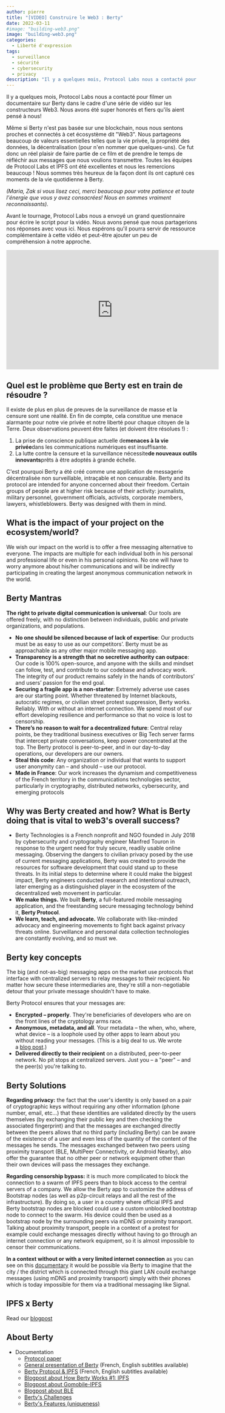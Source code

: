 ```yaml
---
author: pierre
title: "[VIDEO] Construire le Web3 : Berty"
date: 2022-03-11
#image: "building-web3.png"
image: "building-web3.png"
categories:
  - Liberté d'expression
tags:
  - surveillance
  - sécurité
  - cybersecurity
  - privacy
description: "Il y a quelques mois, Protocol Labs nous a contacté pour filmer un documentaire sur Berty dans le cadre d'une série de vidéo sur les constructeurs Web3. Nous avons été super honorés et fiers qu'ils aient pensé à nous!"
---
```


Il y a quelques mois, Protocol Labs nous a contacté pour filmer un documentaire sur Berty dans le cadre d'une série de vidéo sur les constructeurs Web3. Nous avons été super honorés et fiers qu'ils aient pensé à nous!

Même si Berty n'est pas basée sur une blockchain, nous nous sentons proches et connectés à cet écosystème dit "Web3". Nous partageons beaucoup de valeurs essentielles telles que la vie privée, la propriété des données, la décentralisation (pour n'en nommer que quelques-uns). Ce fut donc un réel plaisir de faire partie de ce film et de prendre le temps de réfléchir aux messages que nous voulions transmettre. Toutes les équipes de Protocol Labs et IPFS ont été excellentes et nous les remercions beaucoup ! Nous sommes très heureux de la façon dont ils ont capturé ces moments de la vie quotidienne à Berty.

*(Maria, Zak si vous lisez ceci, merci beaucoup pour votre patience et toute l'énergie que vous y avez consacrées! Nous en sommes vraiment reconnaissants).*

Avant le tournage, Protocol Labs nous a envoyé un grand questionnaire pour écrire le script pour la vidéo. Nous avons pensé que nous partagerions nos réponses avec vous ici. Nous espérons qu'il pourra servir de ressource complémentaire à cette vidéo et peut-être ajouter un peu de compréhension à notre approche.

<iframe width="560" height="315" src="https://www.youtube.com/embed/cC-tXnMyiBc" title="YouTube video player" frameborder="0" allow="accelerometer; autoplay; clipboard-write; encrypted-media; gyroscope; picture-in-picture" allowfullscreen></iframe>



## Quel est le problème que Berty est en train de résoudre ?

Il existe de plus en plus de preuves de la surveillance de masse et la censure sont une réalité. En fin de compte, cela constitue une menace alarmante pour notre vie privée et notre liberté pour chaque citoyen de la Terre. Deux observations peuvent être faites (et doivent être résolues !) :

1. La prise de conscience publique actuelle de**menaces à la vie privée**dans les communications numériques est insuffisante.
2. La lutte contre la censure et la surveillance nécessite**de nouveaux outils innovants**prêts à être adoptés à grande échelle.

C'est pourquoi Berty a été créé comme une application de messagerie décentralisée non surveillable, intraçable et non censurable. Berty and its protocol are intended for anyone concerned about their freedom. Certain groups of people are at higher risk because of their activity: journalists, military personnel, government officials, activists, corporate members, lawyers, whistleblowers. Berty was designed with them in mind.

## What is the impact of your project on the ecosystem/world?

We wish our impact on the world is to offer a free messaging alternative to everyone. The impacts are multiple for each individual both in his personal and professional life or even in his personal opinions. No one will have to worry anymore about his/her communications and will be indirectly participating in creating the largest anonymous communication network in the world.

## Berty Mantras

**The right to private digital communication is universal**: Our tools are offered freely, with no distinction between individuals, public and private organizations, and populations.

- **No one should be silenced because of lack of expertise**: Our products must be as easy to use as our competitors’. Berty must be as approachable as any other major mobile messaging app.
- **Transparency is a strength that no secretive authority can outpace**: Our code is 100% open-source, and anyone with the skills and mindset can follow, test, and contribute to our codebase and advocacy work. The integrity of our product remains safely in the hands of contributors’ and users’ passion for the end goal.
- **Securing a fragile app is a non-starter**: Extremely adverse use cases are our starting point. Whether threatened by Internet blackouts, autocratic regimes, or civilian street protest suppression, Berty works. Reliably. With or without an internet connection. We spend most of our effort developing resilience and performance so that no voice is lost to censorship.
- **There’s no reason to wait for a decentralized future**: Central relay points, be they traditional business executives or Big Tech server farms that intercept private conversations, keep power concentrated at the top. The Berty protocol is peer-to-peer, and in our day-to-day operations, our developers are our owners.
- **Steal this code**: Any organization or individual that wants to support user anonymity can – and should – use our protocol.
- **Made in France**: Our work increases the dynamism and competitiveness of the French territory in the communications technologies sector, particularly in cryptography, distributed networks, cybersecurity, and emerging protocols

## Why was Berty created and how? What is Berty doing that is vital to web3's overall success?

- Berty Technologies is a French nonprofit and NGO founded in July 2018 by cybersecurity and cryptography engineer Manfred Touron in response to the urgent need for truly secure, readily usable online messaging. Observing the dangers to civilian privacy posed by the use of current messaging applications, Berty was created to provide the resources for software development that could stand up to these threats. In its initial steps to determine where it could make the biggest impact, Berty engineers conducted research and intentional outreach, later emerging as a distinguished player in the ecosystem of the decentralized web movement in particular.
- **We make things.** We built **Berty**, a full-featured mobile messaging application, and the freestanding secure messaging technology behind it, **Berty Protocol**.
- **We learn, teach, and advocate.** We collaborate with like-minded advocacy and engineering movements to fight back against privacy threats online. Surveillance and personal data collection technologies are constantly evolving, and so must we.

## Berty key concepts

The big (and not-as-big) messaging apps on the market use protocols that interface with centralized servers to relay messages to their recipient. No matter how secure these intermediaries are, they're still a non-negotiable detour that your private message shouldn't have to make.

Berty Protocol ensures that your messages are:

- **Encrypted – properly**. They're beneficiaries of developers who are on the front lines of the cryptology arms race.
- **Anonymous, metadata, and all**. Your metadata – the when, who, where, what device – is a loophole used by other apps to learn about you without reading your messages. (This is a big deal to us. We wrote a [blog post](https://berty.tech/blog/metadata-mobile-messaging/).)
- **Delivered directly to their recipient** on a distributed, peer-to-peer network. No pit stops at centralized servers. Just you – a "peer" – and the peer(s) you're talking to.

## Berty Solutions

**Regarding privacy:** the fact that the user's identity is only based on a pair of cryptographic keys without requiring any other information (phone number, email, etc...) that these identities are validated directly by the users themselves (by exchanging their public key and then checking the associated fingerprint) and that the messages are exchanged directly between the peers allows that no third party (including Berty) can be aware of the existence of a user and even less of the quantity of the content of the messages he sends. The messages exchanged between two peers using proximity transport (BLE, MultiPeer Connectivity, or Android Nearby), also offer the guarantee that no other peer or network equipment other than their own devices will pass the messages they exchange.

**Regarding censorship bypass:** it is much more complicated to block the connection to a swarm of IPFS peers than to block access to the central servers of a company. We allow the Berty app to customize the address of Bootstrap nodes (as well as p2p-circuit relays and all the rest of the infrastructure). By doing so, a user in a country where official IPFS and Berty bootstrap nodes are blocked could use a custom unblocked bootstrap node to connect to the swarm. His device could then be used as a bootstrap node by the surrounding peers via mDNS or proximity transport. Talking about proximity transport, people in a context of a protest for example could exchange messages directly without having to go through an internet connection or any network equipment, so it is almost impossible to censor their communications.

**In a context without or with a very limited internet connection** as you can see on this [documentary](https://www.youtube.com/watch?v=lEplzHraw3c) it would be possible via Berty to imagine that the city / the district which is connected through this giant LAN could exchange messages (using mDNS and proximity transport) simply with their phones which is today impossible for them via a traditional messaging like Signal.

## IPFS x Berty

Read our [blogpost](https://berty.tech/blog/how-berty-works-ipfs/)

## About Berty

- Documentation
    - [Protocol paper](https://berty.tech/protocol)
    - [General presentation of Berty](https://www.youtube.com/watch?v=fnl7Omsbpbw) (French, English subtitles available)
    - [Berty Protocol & IPFS](https://www.youtube.com/watch?v=jtAtIsyUn0A) (French, English subtitles available)
    - [Blogpost about How Berty Works #1: IPFS](https://berty.tech/blog/how-berty-works-ipfs/)
    - [Blogpost about Gomobile-IPFS](https://berty.tech/blog/gomobile-ipfs/)
    - [Blogpost about BLE](https://berty.tech/blog/bluetooth-low-energy/)
    - [Berty's Challenges](https://berty.tech/challenges)
    - [Berty's Features (uniqueness)](https://berty.tech/compare)
